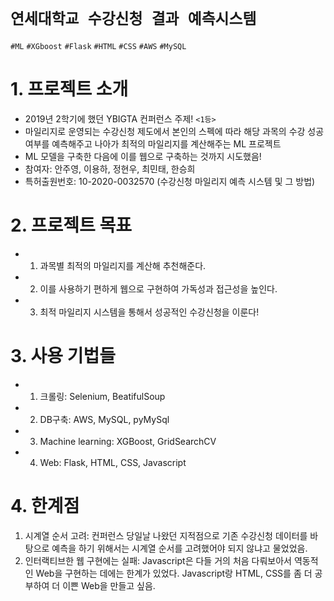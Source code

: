 # `연세대학교 수강신청 결과 예측시스템`
`#ML` `#XGboost` `#Flask` `#HTML` `#CSS` `#AWS` `#MySQL`

# 1. 프로젝트 소개
 - 2019년 2학기에 했던 YBIGTA 컨퍼런스 주제! `<1등>`
 - 마일리지로 운영되는 수강신청 제도에서 본인의 스펙에 따라 해당 과목의 수강 성공여부를 예측해주고 나아가 최적의 마일리지를 계산해주는 ML 프로젝트
 - ML 모델을 구축한 다음에 이를 웹으로 구축하는 것까지 시도했음!
 - 참여자: 안주영, 이용하, 정현우, 최민태, 한승희
 - 특허출원번호: 10-2020-0032570 (수강신청 마일리지 예측 시스템 및 그 방법)

# 2. 프로젝트 목표
  - 1) 과목별 최적의 마일리지를 계산해 추천해준다.
  - 2) 이를 사용하기 편하게 웹으로 구현하여 가독성과 접근성을 높인다.
  - 3) 최적 마일리지 시스템을 통해서 성공적인 수강신청을 이룬다!
 
# 3. 사용 기법들
  - 1) 크롤링: Selenium, BeatifulSoup
  - 2) DB구축: AWS, MySQL, pyMySql
  - 3) Machine learning: XGBoost, GridSearchCV
  - 4) Web: Flask, HTML, CSS, Javascript
 
# 4. 한계점  
 1. 시계열 순서 고려: 컨퍼런스 당일날 나왔던 지적점으로 기존 수강신청 데이터를 바탕으로 예측을 하기 위해서는 시계열 순서를 고려했어야 되지 않냐고 물었었음. 
 2. 인터랙티브한 웹 구현에는 실패: Javascript은 다들 거의 처음 다뤄보아서 역동적인 Web을 구현하는 데에는 한계가 있었다. Javascript랑 HTML, CSS를 좀 더 공부하여 더 이쁜 Web을 만들고 싶음.
